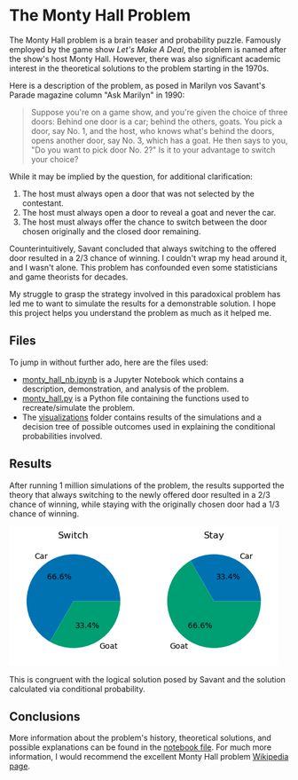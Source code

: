 # The Monty Hall Problem

The Monty Hall problem is a brain teaser and probability puzzle. Famously employed by the game show *Let's Make A Deal*, the problem is named after the show's host Monty Hall. However, there was also significant academic interest in the theoretical solutions to the problem starting in the 1970s.

Here is a description of the problem, as posed in Marilyn vos Savant's Parade magazine column "Ask Marilyn" in 1990:

>Suppose you're on a game show, and you're given the choice of three doors: Behind one door is a car; behind the others, goats. You pick a door, say No. 1, and the host, who knows what's behind the doors, opens another door, say No. 3, which has a goat. He then says to you, "Do you want to pick door No. 2?" Is it to your advantage to switch your choice?

While it may be implied by the question, for additional clarification:

1. The host must always open a door that was not selected by the contestant.
2. The host must always open a door to reveal a goat and never the car.
3. The host must always offer the chance to switch between the door chosen originally and the closed door remaining.

Counterintuitively, Savant concluded that always switching to the offered door resulted in a 2/3 chance of winning. I couldn't wrap my head around it, and I wasn't alone. This problem has confounded even some statisticians and game theorists for decades.

My struggle to grasp the strategy involved in this paradoxical problem has led me to want to simulate the results for a demonstrable solution. I hope this project helps you understand the problem as much as it helped me.

## Files

To jump in without further ado, here are the files used:

- [monty_hall_nb.ipynb](monty_hall_nb.ipynb) is a Jupyter Notebook which contains a description, demonstration, and analysis of the problem.
- [monty_hall.py](monty_hall.py) is a Python file containing the functions used to recreate/simulate the problem.
- The [visualizations](visualizations) folder contains results of the simulations and a decision tree of possible outcomes used in explaining the conditional probabilities involved.

## Results

After running 1 million simulations of the problem, the results supported the theory that always switching to the newly offered door resulted in a 2/3 chance of winning, while staying with the originally chosen door had a 1/3 chance of winning.

![pie charts of results for staying or switching in Monty Hall problem shows 66.6% chance of winning for Switch and 33.4% chance of winning for Stay](visualizations/simulation_results.png)

This is congruent with the logical solution posed by Savant and the solution calculated via conditional probability.

## Conclusions

More information about the problem's history, theoretical solutions, and possible explanations can be found in the [notebook file](monty_hall_nb.ipynb). For much more information, I would recommend the excellent Monty Hall problem [Wikipedia page](https://en.wikipedia.org/wiki/Monty_Hall_problem).
